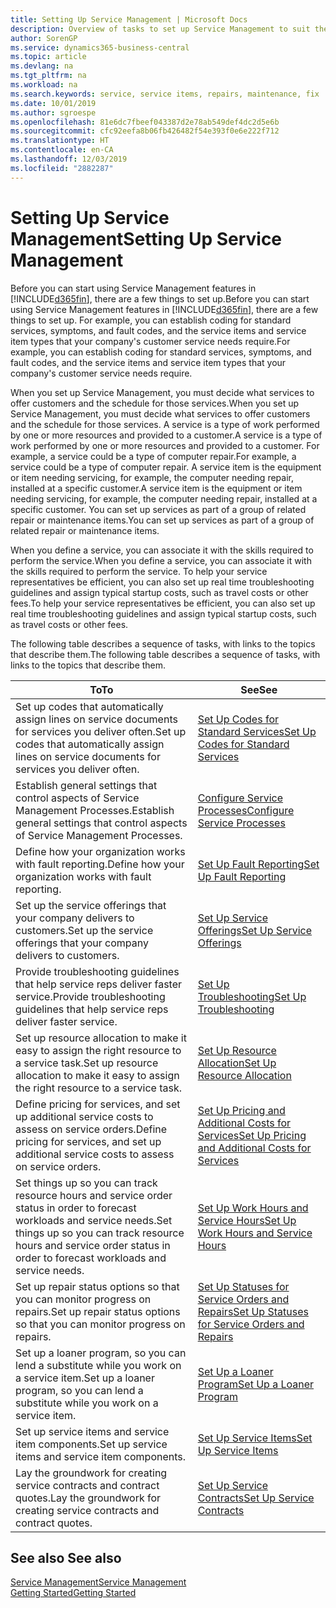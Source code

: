 ```yaml
---
title: Setting Up Service Management | Microsoft Docs
description: Overview of tasks to set up Service Management to suit the way that your organizations manages its services.
author: SorenGP
ms.service: dynamics365-business-central
ms.topic: article
ms.devlang: na
ms.tgt_pltfrm: na
ms.workload: na
ms.search.keywords: service, service items, repairs, maintenance, fix
ms.date: 10/01/2019
ms.author: sgroespe
ms.openlocfilehash: 81e6dc7fbeef043387d2e78ab549def4dc2d5e6b
ms.sourcegitcommit: cfc92eefa8b06fb426482f54e393f0e6e222f712
ms.translationtype: HT
ms.contentlocale: en-CA
ms.lasthandoff: 12/03/2019
ms.locfileid: "2882287"
---
```

# <a name="setting-up-service-management"></a><span data-ttu-id="67c37-103">Setting Up Service Management</span><span class="sxs-lookup"><span data-stu-id="67c37-103">Setting Up Service Management</span></span>
<span data-ttu-id="67c37-104">Before you can start using Service Management features in [!INCLUDE[d365fin](includes/d365fin_md.md)], there are a few things to set up.</span><span class="sxs-lookup"><span data-stu-id="67c37-104">Before you can start using Service Management features in [!INCLUDE[d365fin](includes/d365fin_md.md)], there are a few things to set up.</span></span> <span data-ttu-id="67c37-105">For example, you can establish coding for standard services, symptoms, and fault codes, and the service items and service item types that your company's customer service needs require.</span><span class="sxs-lookup"><span data-stu-id="67c37-105">For example, you can establish coding for standard services, symptoms, and fault codes, and the service items and service item types that your company's customer service needs require.</span></span>  

<span data-ttu-id="67c37-106">When you set up Service Management, you must decide what services to offer customers and the schedule for those services.</span><span class="sxs-lookup"><span data-stu-id="67c37-106">When you set up Service Management, you must decide what services to offer customers and the schedule for those services.</span></span> <span data-ttu-id="67c37-107">A service is a type of work performed by one or more resources and provided to a customer.</span><span class="sxs-lookup"><span data-stu-id="67c37-107">A service is a type of work performed by one or more resources and provided to a customer.</span></span> <span data-ttu-id="67c37-108">For example, a service could be a type of computer repair.</span><span class="sxs-lookup"><span data-stu-id="67c37-108">For example, a service could be a type of computer repair.</span></span> <span data-ttu-id="67c37-109">A service item is the equipment or item needing servicing, for example, the computer needing repair, installed at a specific customer.</span><span class="sxs-lookup"><span data-stu-id="67c37-109">A service item is the equipment or item needing servicing, for example, the computer needing repair, installed at a specific customer.</span></span> <span data-ttu-id="67c37-110">You can set up services as part of a group of related repair or maintenance items.</span><span class="sxs-lookup"><span data-stu-id="67c37-110">You can set up services as part of a group of related repair or maintenance items.</span></span>  
  
<span data-ttu-id="67c37-111">When you define a service, you can associate it with the skills required to perform the service.</span><span class="sxs-lookup"><span data-stu-id="67c37-111">When you define a service, you can associate it with the skills required to perform the service.</span></span> <span data-ttu-id="67c37-112">To help your service representatives be efficient, you can also set up real time troubleshooting guidelines and assign typical startup costs, such as travel costs or other fees.</span><span class="sxs-lookup"><span data-stu-id="67c37-112">To help your service representatives be efficient, you can also set up real time troubleshooting guidelines and assign typical startup costs, such as travel costs or other fees.</span></span>  

<span data-ttu-id="67c37-113">The following table describes a sequence of tasks, with links to the topics that describe them.</span><span class="sxs-lookup"><span data-stu-id="67c37-113">The following table describes a sequence of tasks, with links to the topics that describe them.</span></span>  
  
| <span data-ttu-id="67c37-114">To</span><span class="sxs-lookup"><span data-stu-id="67c37-114">To</span></span> | <span data-ttu-id="67c37-115">See</span><span class="sxs-lookup"><span data-stu-id="67c37-115">See</span></span> |
| --- | --- |
| <span data-ttu-id="67c37-116">Set up codes that automatically assign lines on service documents for services you deliver often.</span><span class="sxs-lookup"><span data-stu-id="67c37-116">Set up codes that automatically assign lines on service documents for services you deliver often.</span></span> |[<span data-ttu-id="67c37-117">Set Up Codes for Standard Services</span><span class="sxs-lookup"><span data-stu-id="67c37-117">Set Up Codes for Standard Services</span></span>](service-how-setup-service-coding.md)|
| <span data-ttu-id="67c37-118">Establish general settings that control aspects of Service Management Processes.</span><span class="sxs-lookup"><span data-stu-id="67c37-118">Establish general settings that control aspects of Service Management Processes.</span></span>|[<span data-ttu-id="67c37-119">Configure Service Processes</span><span class="sxs-lookup"><span data-stu-id="67c37-119">Configure Service Processes</span></span>](service-setup-service-processes.md)|
| <span data-ttu-id="67c37-120">Define how your organization works with fault reporting.</span><span class="sxs-lookup"><span data-stu-id="67c37-120">Define how your organization works with fault reporting.</span></span> |[<span data-ttu-id="67c37-121">Set Up Fault Reporting</span><span class="sxs-lookup"><span data-stu-id="67c37-121">Set Up Fault Reporting</span></span>](service-how-setup-fault-reporting.md) |
| <span data-ttu-id="67c37-122">Set up the service offerings that your company delivers to customers.</span><span class="sxs-lookup"><span data-stu-id="67c37-122">Set up the service offerings that your company delivers to customers.</span></span>|[<span data-ttu-id="67c37-123">Set Up Service Offerings</span><span class="sxs-lookup"><span data-stu-id="67c37-123">Set Up Service Offerings</span></span>](service-how-setup-service-offerings.md)|
| <span data-ttu-id="67c37-124">Provide troubleshooting guidelines that help service reps deliver faster service.</span><span class="sxs-lookup"><span data-stu-id="67c37-124">Provide troubleshooting guidelines that help service reps deliver faster service.</span></span> |[<span data-ttu-id="67c37-125">Set Up Troubleshooting</span><span class="sxs-lookup"><span data-stu-id="67c37-125">Set Up Troubleshooting</span></span>](service-how-setup-troubleshooting.md) |
| <span data-ttu-id="67c37-126">Set up resource allocation to make it easy to assign the right resource to a service task.</span><span class="sxs-lookup"><span data-stu-id="67c37-126">Set up resource allocation to make it easy to assign the right resource to a service task.</span></span> |[<span data-ttu-id="67c37-127">Set Up Resource Allocation</span><span class="sxs-lookup"><span data-stu-id="67c37-127">Set Up Resource Allocation</span></span>](service-how-setup-resource-allocation.md) |
| <span data-ttu-id="67c37-128">Define pricing for services, and set up additional service costs to assess on service orders.</span><span class="sxs-lookup"><span data-stu-id="67c37-128">Define pricing for services, and set up additional service costs to assess on service orders.</span></span> |[<span data-ttu-id="67c37-129">Set Up Pricing and Additional Costs for Services</span><span class="sxs-lookup"><span data-stu-id="67c37-129">Set Up Pricing and Additional Costs for Services</span></span>](service-how-setup-service-costs-pricing.md)|
| <span data-ttu-id="67c37-130">Set things up so you can track resource hours and service order status in order to forecast workloads and service needs.</span><span class="sxs-lookup"><span data-stu-id="67c37-130">Set things up so you can track resource hours and service order status in order to forecast workloads and service needs.</span></span>|[<span data-ttu-id="67c37-131">Set Up Work Hours and Service Hours</span><span class="sxs-lookup"><span data-stu-id="67c37-131">Set Up Work Hours and Service Hours</span></span>](service-how-setup-work-service-hours.md)|
| <span data-ttu-id="67c37-132">Set up repair status options so that you can monitor progress on repairs.</span><span class="sxs-lookup"><span data-stu-id="67c37-132">Set up repair status options so that you can monitor progress on repairs.</span></span> | [<span data-ttu-id="67c37-133">Set Up Statuses for Service Orders and Repairs</span><span class="sxs-lookup"><span data-stu-id="67c37-133">Set Up Statuses for Service Orders and Repairs</span></span>](service-order-repair-status.md)|
| <span data-ttu-id="67c37-134">Set up a loaner program, so you can lend a substitute while you work on a service item.</span><span class="sxs-lookup"><span data-stu-id="67c37-134">Set up a loaner program, so you can lend a substitute while you work on a service item.</span></span> |[<span data-ttu-id="67c37-135">Set Up a Loaner Program</span><span class="sxs-lookup"><span data-stu-id="67c37-135">Set Up a Loaner Program</span></span>](service-how-setup-loaner-program.md) |
| <span data-ttu-id="67c37-136">Set up service items and service item components.</span><span class="sxs-lookup"><span data-stu-id="67c37-136">Set up service items and service item components.</span></span> |[<span data-ttu-id="67c37-137">Set Up Service Items</span><span class="sxs-lookup"><span data-stu-id="67c37-137">Set Up Service Items</span></span>](service-how-setup-service-items.md) |
| <span data-ttu-id="67c37-138">Lay the groundwork for creating service contracts and contract quotes.</span><span class="sxs-lookup"><span data-stu-id="67c37-138">Lay the groundwork for creating service contracts and contract quotes.</span></span> |[<span data-ttu-id="67c37-139">Set Up Service Contracts</span><span class="sxs-lookup"><span data-stu-id="67c37-139">Set Up Service Contracts</span></span>](service-how-setup-service-contracts.md) |

## <a name="see-also"></a><span data-ttu-id="67c37-140">See also </span><span class="sxs-lookup"><span data-stu-id="67c37-140">See also</span></span>
[<span data-ttu-id="67c37-141">Service Management</span><span class="sxs-lookup"><span data-stu-id="67c37-141">Service Management</span></span>](service-service.md)  
[<span data-ttu-id="67c37-142">Getting Started</span><span class="sxs-lookup"><span data-stu-id="67c37-142">Getting Started</span></span>](product-get-started.md)  
